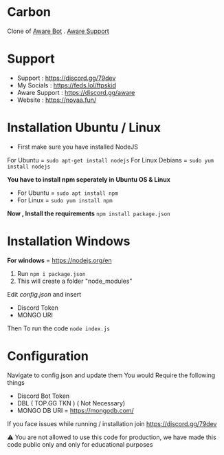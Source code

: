 # Carbon

Clone of [Aware Bot](https://awarebot.pro/invite) . [Aware Support](https://discord.gg/aware)

# Support 

- Support : https://discord.gg/79dev
- My Socials : https://feds.lol/ftpskid
- Aware Support : https://discord.gg/aware
- Website : https://novaa.fun/

# Installation Ubuntu / Linux 

- First make sure you have installed NodeJS 

For Ubuntu = ```sudo apt-get install nodejs```
For Linux Debians = ```sudo yum install nodejs``` 

**You have to install npm seperately in Ubuntu OS & Linux**
- For Ubuntu = ```sudo apt install npm```
- For Linux = ```sudo yum install npm```  

**Now , Install the requirements**
```npm install package.json``` 

# Installation Windows

**For windows** = https://nodejs.org/en

1. Run ```npm i package.json```
2. This will create a folder "node_modules"

Edit *config.json* and insert
- Discord Token
- MONGO URI

Then To run the code 
```node index.js``` 

# Configuration 
Navigate to config.json and update them 
You would Require the following things

- Discord Bot Token 
- DBL ( TOP.GG TKN ) ( Not Necessary) 
- MONGO DB URI = https://mongodb.com/

If you face issues while running / installation join https://discord.gg/79dev

⚠️ You are not allowed to use this code for production, we have made this code public only and only for educational purposes 


